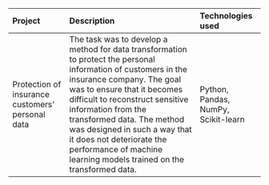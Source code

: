| Project | Description | Technologies used | 
| :---------------------- | :---------------------- | :---------------------- |
| Protection of insurance customers' personal data | The task was to develop a method for data transformation to protect the personal information of customers in the insurance company. The goal was to ensure that it becomes difficult to reconstruct sensitive information from the transformed data. The method was designed in such a way that it does not deteriorate the performance of machine learning models trained on the transformed data. | Python, Pandas, NumPy, Scikit-learn |
